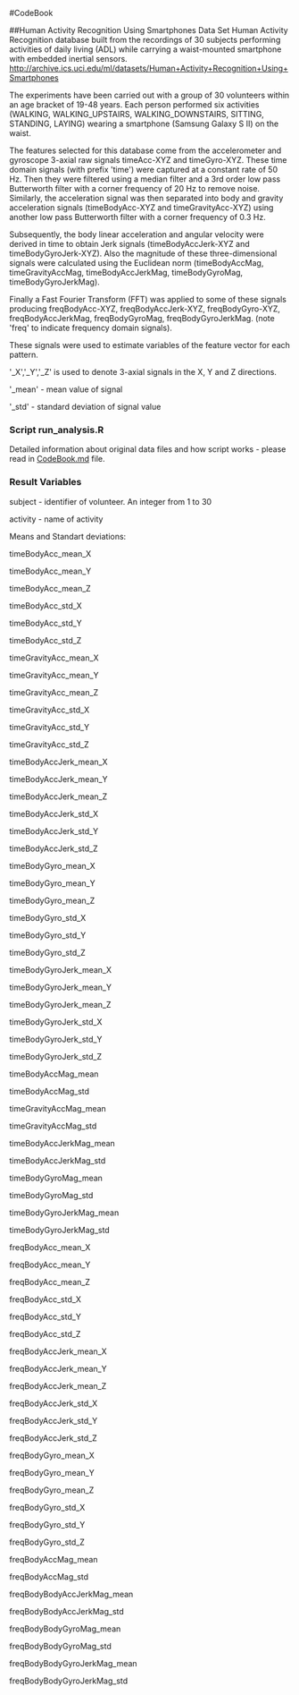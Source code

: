 #CodeBook


##Human Activity Recognition Using Smartphones Data Set 
Human Activity Recognition database built from the recordings of 30 subjects performing activities of daily living (ADL) while carrying a waist-mounted smartphone with embedded inertial sensors.
http://archive.ics.uci.edu/ml/datasets/Human+Activity+Recognition+Using+Smartphones

The experiments have been carried out with a group of 30 volunteers within an age bracket of 19-48 years. Each person performed six activities (WALKING, WALKING_UPSTAIRS, WALKING_DOWNSTAIRS, SITTING, STANDING, LAYING) wearing a smartphone (Samsung Galaxy S II) on the waist.


The features selected for this database come from the accelerometer and gyroscope 3-axial 
raw signals timeAcc-XYZ and timeGyro-XYZ. 
These time domain signals (with prefix 'time') were captured at a constant rate of 50 Hz. Then they were 
filtered using a median filter and a 3rd order low pass Butterworth filter with a corner frequency 
of 20 Hz to remove noise. Similarly, the acceleration signal was then separated into body and gravity 
acceleration signals (timeBodyAcc-XYZ and timeGravityAcc-XYZ) using another low pass Butterworth filter 
with a corner frequency of 0.3 Hz. 

Subsequently, the body linear acceleration and angular velocity were derived in time to obtain Jerk signals 
(timeBodyAccJerk-XYZ and timeBodyGyroJerk-XYZ). Also the magnitude of these three-dimensional signals were 
calculated using the Euclidean norm (timeBodyAccMag, timeGravityAccMag, timeBodyAccJerkMag, timeBodyGyroMag, 
timeBodyGyroJerkMag). 

Finally a Fast Fourier Transform (FFT) was applied to some of these signals producing 
freqBodyAcc-XYZ, freqBodyAccJerk-XYZ, freqBodyGyro-XYZ, freqBodyAccJerkMag, freqBodyGyroMag, freqBodyGyroJerkMag. 
(note 'freq' to indicate frequency domain signals). 

These signals were used to estimate variables of the feature vector for each pattern.

'_X','_Y','_Z' is used to denote 3-axial signals in the X, Y and Z directions.

'_mean' - mean value of signal

'_std' - standard deviation of signal value

### Script run_analysis.R
Detailed information about original data files and how script works - please read in <a href="https://github.com/hokumski/GettingAndCleaningData_CourseProject/blob/master/CodeBook.md">CodeBook.md</a> file.

### Result Variables

subject - identifier of volunteer. An integer from 1 to 30

activity - name of activity




Means and Standart deviations:

timeBodyAcc_mean_X

timeBodyAcc_mean_Y

timeBodyAcc_mean_Z



timeBodyAcc_std_X

timeBodyAcc_std_Y

timeBodyAcc_std_Z



timeGravityAcc_mean_X

timeGravityAcc_mean_Y

timeGravityAcc_mean_Z



timeGravityAcc_std_X

timeGravityAcc_std_Y

timeGravityAcc_std_Z



timeBodyAccJerk_mean_X

timeBodyAccJerk_mean_Y

timeBodyAccJerk_mean_Z



timeBodyAccJerk_std_X

timeBodyAccJerk_std_Y

timeBodyAccJerk_std_Z



timeBodyGyro_mean_X

timeBodyGyro_mean_Y

timeBodyGyro_mean_Z



timeBodyGyro_std_X

timeBodyGyro_std_Y

timeBodyGyro_std_Z



timeBodyGyroJerk_mean_X

timeBodyGyroJerk_mean_Y

timeBodyGyroJerk_mean_Z



timeBodyGyroJerk_std_X

timeBodyGyroJerk_std_Y

timeBodyGyroJerk_std_Z



timeBodyAccMag_mean

timeBodyAccMag_std



timeGravityAccMag_mean

timeGravityAccMag_std



timeBodyAccJerkMag_mean

timeBodyAccJerkMag_std



timeBodyGyroMag_mean

timeBodyGyroMag_std



timeBodyGyroJerkMag_mean

timeBodyGyroJerkMag_std



freqBodyAcc_mean_X

freqBodyAcc_mean_Y

freqBodyAcc_mean_Z



freqBodyAcc_std_X

freqBodyAcc_std_Y

freqBodyAcc_std_Z



freqBodyAccJerk_mean_X

freqBodyAccJerk_mean_Y

freqBodyAccJerk_mean_Z



freqBodyAccJerk_std_X

freqBodyAccJerk_std_Y

freqBodyAccJerk_std_Z



freqBodyGyro_mean_X

freqBodyGyro_mean_Y

freqBodyGyro_mean_Z



freqBodyGyro_std_X

freqBodyGyro_std_Y

freqBodyGyro_std_Z



freqBodyAccMag_mean

freqBodyAccMag_std



freqBodyBodyAccJerkMag_mean

freqBodyBodyAccJerkMag_std



freqBodyBodyGyroMag_mean

freqBodyBodyGyroMag_std



freqBodyBodyGyroJerkMag_mean

freqBodyBodyGyroJerkMag_std




